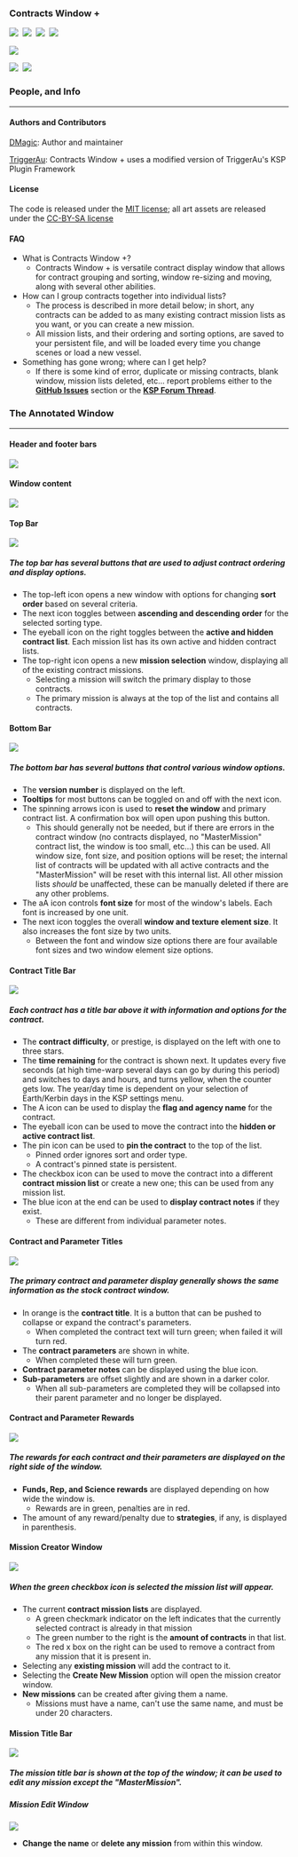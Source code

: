 ### **Contracts Window +**
[![][shield:support-ksp]][KSP:developers]&nbsp;
[![][shield:ckan]][CKAN:org]&nbsp;
[![][shield:license-mit]][CWPLicense]&nbsp;
[![][shield:license-cc-by-sa]][CWPLicense]&nbsp;

![][CWP:header]

[![][shield:support-toolbar]][toolbar:release]&nbsp;
[![][shield:support-crm]][crm:release]&nbsp;


### People, and Info
-------------------------------------------

#### Authors and Contributors

[DMagic][DMagic]: Author and maintainer

[TriggerAu][TriggerAu]: Contracts Window + uses a modified version of TriggerAu's KSP Plugin Framework

#### License

The code is released under the [MIT license][CWPLicense]; all art assets are released under the [CC-BY-SA 
license][CWPLicense]

#### FAQ

  * What is Contracts Window +?
    * Contracts Window + is versatile contract display window that allows for contract grouping and sorting, window re-sizing and moving, along with several other abilities.
  * How can I group contracts together into individual lists?
    * The process is described in more detail below; in short, any contracts can be added to as many existing contract mission lists as you want, or you can create a new mission.
	* All mission lists, and their ordering and sorting options, are saved to your persistent file, and will be loaded every time you change scenes or load a new vessel.
  * Something has gone wrong; where can I get help?
    * If there is some kind of error, duplicate or missing contracts, blank window, mission lists deleted, etc... report problems either to the [**GitHub Issues**][CWP:issues] section or the [**KSP Forum Thread**][CWP:release].
	

### The Annotated Window
-------------------------------

#### Header and footer bars
![][CWP:annotated-breakout]

#### Window content
![][CWP:annotated-interior]

#### Top Bar
![][CWP:top-bar]

##### The top bar has several buttons that are used to adjust contract ordering and display options. 
  * The top-left icon opens a new window with options for changing **sort order** based on several criteria.
  * The next icon toggles between **ascending and descending order** for the selected sorting type.
  * The eyeball icon on the right toggles between the **active and hidden contract list**. Each mission list has its own active and hidden contract lists.
  * The top-right icon opens a new **mission selection** window, displaying all of the existing contract missions. 
    * Selecting a mission will switch the primary display to those contracts. 
	* The primary mission is always at the top of the list and contains all contracts.

#### Bottom Bar
![][CWP:bottom-bar]

##### The bottom bar has several buttons that control various window options.
  * The **version number** is displayed on the left.
  * **Tooltips** for most buttons can be toggled on and off with the next icon.
  * The spinning arrows icon is used to **reset the window** and primary contract list. A confirmation box will open upon pushing this button.
    * This should generally not be needed, but if there are errors in the contract window (no contracts displayed, no "MasterMission" contract list, the window is too small, etc…) this can be used. All window size, font size, and position options will be reset; the internal list of contracts will be updated with all active contracts and the "MasterMission" will be reset with this internal list. All other mission lists *should* be unaffected, these can be manually deleted if there are any other problems.
  * The aA icon controls **font size** for most of the window's labels. Each font is increased by one unit.
  * The next icon toggles the overall **window and texture element size**. It also increases the font size by two units.
    * Between the font and window size options there are four available font sizes and two window element size options.

#### Contract Title Bar
![][CWP:title-bar]

##### Each contract has a title bar above it with information and options for the contract. 
  * The **contract difficulty**, or prestige, is displayed on the left with one to three stars.
  * The **time remaining** for the contract is shown next. It updates every five seconds (at high time-warp several days can go by during this period) and switches to days and hours, and turns yellow, when the counter gets low. The year/day time is dependent on your selection of Earth/Kerbin days in the KSP settings menu.
  * The A icon can be used to display the **flag and agency name** for the contract.
  * The eyeball icon can be used to move the contract into the **hidden or active contract list**.
  * The pin icon can be used to **pin the contract** to the top of the list.
    * Pinned order ignores sort and order type.
    * A contract's pinned state is persistent.
  * The checkbox icon can be used to move the contract into a different **contract mission list** or create a new one; this can be used from any mission list.
  * The blue icon at the end can be used to **display contract notes** if they exist.
    * These are different from individual parameter notes.

#### Contract and Parameter Titles
![][CWP:contract-param-title]

##### The primary contract and parameter display generally shows the same information as the stock contract window.
  * In orange is the **contract title**. It is a button that can be pushed to collapse or expand the contract's parameters.
    * When completed the contract text will turn green; when failed it will turn red.
  * The **contract parameters** are shown in white.
    * When completed these will turn green.
  * **Contract parameter notes** can be displayed using the blue icon.
  * **Sub-parameters** are offset slightly and are shown in a darker color.
    * When all sub-parameters are completed they will be collapsed into their parent parameter and no longer be displayed.

#### Contract and Parameter Rewards
![][CWP:rewards]

##### The rewards for each contract and their parameters are displayed on the right side of the window. 
  * **Funds, Rep, and Science rewards** are displayed depending on how wide the window is.
    * Rewards are in green, penalties are in red.
  * The amount of any reward/penalty due to **strategies**, if any, is displayed in parenthesis.

#### Mission Creator Window
![][CWP:mission-creator]

##### When the green checkbox icon is selected the mission list will appear. 
  * The current **contract mission lists** are displayed.
    * A green checkmark indicator on the left indicates that the currently selected contract is already in that mission
    * The green number to the right is the **amount of contracts** in that list.
	* The red x box on the right can be used to remove a contract from any mission that it is present in.
  * Selecting any **existing mission** will add the contract to it.
  * Selecting the **Create New Mission** option will open the mission creator window.
  * **New missions** can be created after giving them a name.
    * Missions must have a name, can't use the same name, and must be under 20 characters.

#### Mission Title Bar
![][CWP:mission-title]

##### The mission title bar is shown at the top of the window; it can be used to **edit any mission** except the "MasterMission".

##### Mission Edit Window
![][CWP:mission-edit]

  * **Change the name** or **delete any mission** from within this window.

[DMagic]: http://forum.kerbalspaceprogram.com/members/59127
[TriggerAu]: http://forum.kerbalspaceprogram.com/members/59550

[KSP:developers]: https://kerbalspaceprogram.com/index.php
[CKAN:org]: http://ksp-ckan.org/
[CWPLicense]: https://github.com/DMagic1/KSP_Contract_Window/blob/master/GameData/ContractsWindow/License.txt

[CWP:header]: http://i.imgur.com/MaDfDiA.jpg?1
[CWP:top-bar]: http://i.imgur.com/sedAsbt.jpg
[CWP:bottom-bar]: http://i.imgur.com/i2EbuHG.jpg
[CWP:title-bar]: http://i.imgur.com/aSIBDjd.jpg
[CWP:contract-param-title]: http://i.imgur.com/KxYahnb.jpg
[CWP:rewards]: http://i.imgur.com/azJO6gk.jpg
[CWP:mission-creator]: http://i.imgur.com/LzkNCtl.png
[CWP:mission-title]: http://i.imgur.com/Nr9eErc.png
[CWP:annotated-breakout]: http://i.imgur.com/pcEe8TM.png
[CWP:annotated-interior]: http://i.imgur.com/pBdZQRl.jpg
[CWP:mission-edit]: http://i.imgur.com/vIA8q5L.png

[CWP:issues]: https://github.com/DMagic1/KSP_Contract_Window/issues
[CWP:release]: http://forum.kerbalspaceprogram.com/threads/91034

[cconfig:release]: http://forum.kerbalspaceprogram.com/threads/101604
[toolbar:release]: http://forum.kerbalspaceprogram.com/threads/60863
[crm:release]: http://forum.kerbalspaceprogram.com/threads/113277

[shield:license-mit]: http://img.shields.io/badge/license-mit-a31f34.svg
[shield:license-cc-by-sa]: http://img.shields.io/badge/license-CC%20BY--SA-green.svg
[shield:support-ksp]: http://img.shields.io/badge/for%20KSP-v1.0.4-bad455.svg
[shield:ckan]: https://img.shields.io/badge/CKAN-Indexed-brightgreen.svg
[shield:support-toolbar]: http://img.shields.io/badge/works%20with%20Blizzy's%20Toolbar-1.7.9-7c69c0.svg
[shield:support-crm]: https://img.shields.io/badge/works%20with%20Contract%20Reward%20Modifier-2.0-orange.svg
